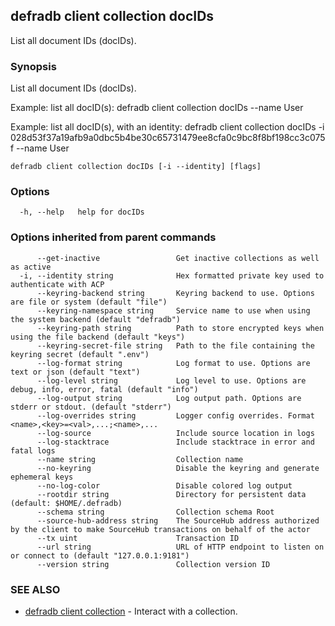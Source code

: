 ## defradb client collection docIDs

List all document IDs (docIDs).

### Synopsis

List all document IDs (docIDs).
		
Example: list all docID(s):
  defradb client collection docIDs --name User

Example: list all docID(s), with an identity:
  defradb client collection docIDs -i 028d53f37a19afb9a0dbc5b4be30c65731479ee8cfa0c9bc8f8bf198cc3c075f --name User 
		

```
defradb client collection docIDs [-i --identity] [flags]
```

### Options

```
  -h, --help   help for docIDs
```

### Options inherited from parent commands

```
      --get-inactive                 Get inactive collections as well as active
  -i, --identity string              Hex formatted private key used to authenticate with ACP
      --keyring-backend string       Keyring backend to use. Options are file or system (default "file")
      --keyring-namespace string     Service name to use when using the system backend (default "defradb")
      --keyring-path string          Path to store encrypted keys when using the file backend (default "keys")
      --keyring-secret-file string   Path to the file containing the keyring secret (default ".env")
      --log-format string            Log format to use. Options are text or json (default "text")
      --log-level string             Log level to use. Options are debug, info, error, fatal (default "info")
      --log-output string            Log output path. Options are stderr or stdout. (default "stderr")
      --log-overrides string         Logger config overrides. Format <name>,<key>=<val>,...;<name>,...
      --log-source                   Include source location in logs
      --log-stacktrace               Include stacktrace in error and fatal logs
      --name string                  Collection name
      --no-keyring                   Disable the keyring and generate ephemeral keys
      --no-log-color                 Disable colored log output
      --rootdir string               Directory for persistent data (default: $HOME/.defradb)
      --schema string                Collection schema Root
      --source-hub-address string    The SourceHub address authorized by the client to make SourceHub transactions on behalf of the actor
      --tx uint                      Transaction ID
      --url string                   URL of HTTP endpoint to listen on or connect to (default "127.0.0.1:9181")
      --version string               Collection version ID
```

### SEE ALSO

* [defradb client collection](defradb_client_collection.md)	 - Interact with a collection.

